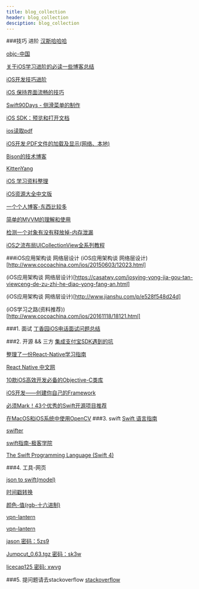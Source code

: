 ```yaml
---
title: blog_collection
header: blog_collection
desciption: blog_collection 
---
```

###技巧 进阶
[汉斯哈哈哈](http://www.jianshu.com/u/368a8cd349af)

[objc-中国](https://objccn.io/issues/)

[关于iOS学习进阶的必读一些博客总结](http://www.jianshu.com/p/c47c24ab1e76)

[iOS开发技巧进阶](http://www.jianshu.com/c/f7e9389d893f)

[iOS 保持界面流畅的技巧](https://blog.ibireme.com/2015/11/12/smooth_user_interfaces_for_ios/)

[Swift90Days - 侧滑菜单的制作](https://segmentfault.com/a/1190000002420095)

[iOS SDK：预览和打开文档](http://www.cocoachina.com/ios/20130515/6212.html)

[ios读取pdf](http://blog.sina.com.cn/s/blog_49b531af0102e187.html)

[iOS开发:PDF文件的加载及显示(网络、本地)](http://blog.csdn.net/qcx321/article/details/52835855)

[Bison的技术博客](http://allluckly.cn)

[KittenYang](http://kittenyang.com/author/kittenyang/)

[iOS 学习资料整理](https://github.com/Aufree/trip-to-iOS)

[iOS资源大全中文版](https://github.com/jobbole/awesome-ios-cn#other-testing)

[一个个人博客-东西比较多](http://www.cnblogs.com/oc-bowen/category/769481.html)

[简单的MVVM的理解和使用](http://www.cocoachina.com/ios/20150526/11930.html)

[检测一个对象有没有释放掉-内存泄漏](https://yq.aliyun.com/articles/30517)

[iOS之流布局UICollectionView全系列教程
](http://blog.csdn.net/lvxiangan/article/details/73826108)

###iOS应用架构谈 网络层设计
(iOS应用架构谈 网络层设计)[http://www.cocoachina.com/ios/20150603/12023.html]

(iOS应用架构谈 网络层设计)[https://casatwy.com/iosying-yong-jia-gou-tan-viewceng-de-zu-zhi-he-diao-yong-fang-an.html]

(iOS应用架构谈 网络层设计)[http://www.jianshu.com/p/e528f548d24d]

(iOS学习之路(资料推荐))[http://www.cocoachina.com/ios/20161118/18121.html]

###1. 面试
[丁香园iOS电话面试问题总结](http://www.cocoachina.com/ios/20170623/19626.html)

###2. 开源 && 三方
[集成支付宝SDK遇到的坑](http://www.jianshu.com/p/16c2215ea37a)

[整理了一份React-Native学习指南](http://www.tuicool.com/articles/zaInUbA)

[React Native 中文网](http://reactnative.cn)

[10款iOS高效开发必备的Objective-C类库](https://my.oschina.net/iNiL0119/blog/179063)

[iOS开发——创建你自己的Framework](http://www.cocoachina.com/ios/w20150127/11022.html)

[必须Mark！43个优秀的Swift开源项目推荐](http://www.csdn.net/article/2015-01-09/2823502-swift-open-source-libs)

[在MacOS和iOS系统中使用OpenCV](https://blog.devtang.com/2012/10/27/use-opencv-in-ios/)
###3. swift
[Swift 语言指南](https://github.com/ipader/SwiftGuide/blob/master/README.md)

[swifter](http://swifter.tips)

[swift指南-极客学院](http://wiki.jikexueyuan.com/project/swift/chapter2/08_Enumerations.html)

[The Swift Programming Language (Swift 4)](https://developer.apple.com/library/content/documentation/Swift/Conceptual/Swift_Programming_Language/AccessControl.html)

###4. 工具-网页

[json to swift(model)](http://www.guideluxe.com/JsonToSwift)

[时间戳转换](http://tool.chinaz.com/Tools/unixtime.aspx)

[颜色-值(rgb-十六进制)](http://www.sioe.cn/yingyong/yanse-rgb-16/)

[vpn-lantern](https://github.com/getlantern/lantern)

[vpn-lantern](https://github.com/getlantern/lantern)

[jason  密码：5zs9](https://pan.baidu.com/s/1mhLLRdQ)

[Jumpcut_0.63.tgz  密码：sk3w](https://pan.baidu.com/s/1i5pEdMX)

[licecap125 密码: xwvg](https://pan.baidu.com/s/1hs49nF2)

###5. 提问题请去stackoverflow
[stackoverflow](https://stackoverflow.com/)